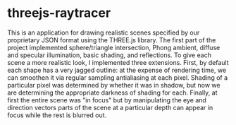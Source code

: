 # threejs-raytracer
This is an application for drawing realistic scenes specified by our proprietary JSON format using the THREE.js library.
The first part of the project implemented sphere/triangle intersection, Phong ambient, diffuse and specular illumination, basic shading, and reflections. To give each scene a more realistic look, I implemented three extensions. First, by default each shape has a very jagged outline: at the expense of rendering time, we can smoothen it via regular sampling antialiasing at each pixel. Shading of a particular pixel was determined by whether it was in shadow, but now we are determining the appropriate darkness of shading for each. Finally, at first the entire scene was "in focus" but by manipulating the eye and direction vectors parts of the scene at a particular depth can appear in focus while the rest is blurred out.
